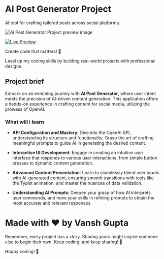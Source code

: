# AI Post Generator Project

AI tool for crafting tailored posts across social platforms.

![AI Post Generator Project preview image](https://cdn.glitch.global/aa718d6e-cec3-4558-a151-9c5ade623a18/project-preview.png?v=1697474802040)

<a target="_blank">[![Live Preview](https://img.shields.io/badge/Live%20Preview-Click%20Here-blue?style=for-the-badge&logo=github)](https://heavy-unequaled-pewter.glitch.me/)</a>

Create code that matters! 🤩

Level up my coding skills by building real-world projects with professional designs.

## Project brief

Embark on an enriching journey with **AI Post Generator**, where user intent meets the precision of AI-driven content generation. This application offers a hands-on experience in crafting content for social media, utilizing the prowess of OpenAI.

### What will i learn

- **API Configuration and Mastery**: Dive into the OpenAI API, understanding its structure and functionality. Grasp the art of crafting meaningful prompts to guide AI in generating the desired content.

- **Interactive UI Development**: Engage in creating an intuitive user interface that responds to various user interactions, from simple button presses to dynamic content generation.

- **Advanced Content Presentation**: Learn to seamlessly blend user inputs with AI-generated content, ensuring smooth transitions with tools like the Typist animation, and master the nuances of data validation.

- **Understanding AI Prompts**: Deepen your grasp of how AI interprets user commands, and hone your skills in refining prompts to obtain the most accurate and relevant responses.


# Made with ❤️ by Vansh Gupta


Remember, every project has a story. Sharing yours might inspire someone else to begin their own. Keep coding, and keep sharing! 🌟

Happy coding! 🚀
